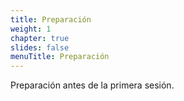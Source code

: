 ```yaml
---
title: Preparación
weight: 1
chapter: true
slides: false
menuTitle: Preparación
---
```


Preparación antes de la primera sesión.